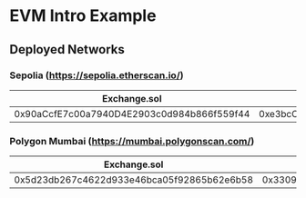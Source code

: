 # EVM Intro Example

## Deployed Networks

### Sepolia (https://sepolia.etherscan.io/)

| Exchange.sol | Token.sol |
|---|---|
| 0x90aCcfE7c00a7940D4E2903c0d984b866f559f44 | 0xe3bcC72CDCF5e951b126fc59bA133adc5C0eC35a |

### Polygon Mumbai (https://mumbai.polygonscan.com/)

| Exchange.sol | Token.sol |
|---|---|
| 0x5d23db267c4622d933e46bca05f92865b62e6b58 | 0x3309cde69b9dfd0415781fb1a61c6ee328a53953 |
